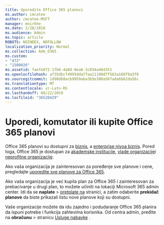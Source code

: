 ```yaml
---
title: Uporedite Office 365 planovi
ms.author: cmcatee
author: cmcatee-MSFT
manager: mnirkhe
ms.date: 2/28/2018
ms.audience: Admin
ms.topic: article
ROBOTS: NOINDEX, NOFOLLOW
localization_priority: Normal
ms.collection: Adm_O365
ms.custom:
- "472"
- "1500026"
ms.assetid: faefe872-1fb6-4a0d-8ea6-3c034a484351
ms.openlocfilehash: af35dbcf4995dda7faa11100d7f562a16079a3f0
ms.sourcegitcommit: 1d98db8acb9959aba3b5e308a567ade6b62da56c
ms.translationtype: MT
ms.contentlocale: sr-Latn-RS
ms.lasthandoff: 08/22/2019
ms.locfileid: "36520429"
---
```

# <a name="compare-switch-or-purchase-office-365-plans"></a>Uporedi, komutator ili kupite Office 365 planovi
  
Office 365 planovi su dostupni za [biznis](https://products.office.com/compare-all-microsoft-office-products?tab=2), a [enterprise nivoa biznis](https://products.office.com/business/compare-more-office-365-for-business-plans). Pored toga, Office 365 je dostupan za [akademske institucije](https://products.office.com/academic/compare-office-365-education-plans), [vlade organizacije](https://products.office.com/government/compare-office-365-government-plans)i [neprofitne organizacije](https://products.office.com/nonprofit/office-365-nonprofit-plans-and-pricing?tab=1).
  
Ako vaša organizacija je zainteresovan za poređenje sve planove i cene, pregledajte [uporedite sve planove za Office 365](https://products.office.com/business/compare-more-office-365-for-business-plans).
  
Ako vaša organizacija je već kupila plan za Office 365 i zainteresovan za prebacivanje u drugi plan, to možete učiniti na lokaciji Microsoft 365 admin center. Idi da se **naplate** \> [pretplate na](https://go.microsoft.com/fwlink/p/?linkid=842054) stranici, a zatim odaberite **prekidač planove** da biste prikazali listu nove planove koji su dostupni.
  
Vaše organizacije možete da idu zajedno i podudaranje Office 365 planira da ispuni potrebe i funkcija zahtevima korisnika. Od centra admin, pređite na **obračunu** \> stranicu [Usluge nabavke](https://go.microsoft.com/fwlink/p/?linkid=868433) .